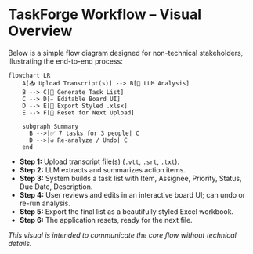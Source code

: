 # TaskForge Workflow – Visual Overview

Below is a simple flow diagram designed for non-technical stakeholders, illustrating the end-to-end process:

```mermaid
flowchart LR
    A[📥 Upload Transcript(s)] --> B[🤖 LLM Analysis]
    B --> C[📝 Generate Task List]
    C --> D[✏️ Editable Board UI]
    D --> E[💾 Export Styled .xlsx]
    E --> F[🔄 Reset for Next Upload]
    
    subgraph Summary
      B -->|✅ 7 tasks for 3 people| C
      D -->|↺ Re-analyze / Undo| C
    end
```

- **Step 1:** Upload transcript file(s) (`.vtt`, `.srt`, `.txt`).  
- **Step 2:** LLM extracts and summarizes action items.  
- **Step 3:** System builds a task list with Item, Assignee, Priority, Status, Due Date, Description.  
- **Step 4:** User reviews and edits in an interactive board UI; can undo or re-run analysis.  
- **Step 5:** Export the final list as a beautifully styled Excel workbook.  
- **Step 6:** The application resets, ready for the next file.

*This visual is intended to communicate the core flow without technical details.*  
